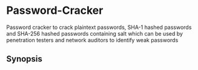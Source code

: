 # Password-Cracker
Password cracker to crack plaintext passwords, SHA-1 hashed passwords and SHA-256 hashed passwords containing salt which can be used by penetration testers and network auditors to identify weak passwords
## Synopsis
